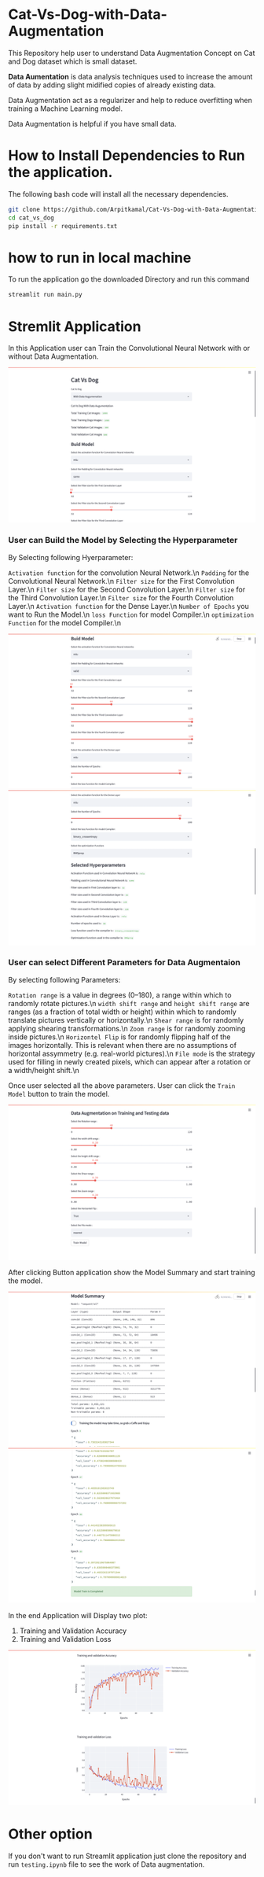 # Cat-Vs-Dog-with-Data-Augmentation

This Repository help user to understand Data Augmentation Concept on Cat and Dog dataset which is small dataset. 

**Data Aumentation** is data analysis techniques used to increase the amount of data by adding slight midified copies of already existing data. 

Data Augmentation act as a regularizer and help to reduce overfitting when training a Machine Learning model.

Data Augmentation is helpful if you have small data.

# How to Install Dependencies to Run the application.

The following bash code will install all the necessary dependencies.

```bash
git clone https://github.com/Arpitkamal/Cat-Vs-Dog-with-Data-Augmentation.git
cd cat_vs_dog
pip install -r requirements.txt
```

# how to run in local machine 

To run the application go the downloaded Directory and run this command

```bash
streamlit run main.py
```

# Stremlit Application

In this Application user can Train the Convolutional Neural Network with or without Data Augmentation.

![Output](screenshots/1.JPG)

### User can Build the Model by Selecting the Hyperparameter

By Selecting following Hyerparameter:

`Activation function` for the convolution Neural Network.\n
`Padding` for the Convolutional Neural Network.\n
`Filter size` for the First Convolution Layer.\n
`Filter size` for the Second Convolution Layer.\n
`Filter size` for the Third Convolution Layer.\n
`Filter size` for the Fourth Convolution Layer.\n
`Activation function` for the Dense Layer.\n
`Number of Epochs` you want to Run the Model.\n
`loss Function` for model Compiler.\n
`optimization Function` for the model Compiler.\n

![Output](screenshots/2.JPG)
![Output](screenshots/3.JPG)

### User can select Different Parameters for Data Augmentaion 

By selecting following Parameters:

`Rotation range` is a value in degrees (0–180), a range within which to randomly rotate pictures.\n
`width shift range` and `height shift range` are ranges (as a fraction of total width or height) within which to randomly translate pictures vertically or horizontally.\n
`Shear range` is for randomly applying shearing transformations.\n
`Zoom range` is for randomly zooming inside pictures.\n
`Horizontel Flip` is for randomly flipping half of the images horizontally. This is relevant when there are no assumptions of horizontal assymmetry (e.g. real-world pictures).\n
`File mode` is the strategy used for filling in newly created pixels, which can appear after a rotation or a width/height shift.\n

Once user selected all the above parameters. 
User can click the `Train Model` button to train the model.

![Output](screenshots/4.JPG)

After clicking Button application show the Model Summary and start training the model.

![Output](screenshots/5.JPG)
![Output](screenshots/6.JPG)

In the end Application will Display two plot:  

1. Training and Validation Accuracy
2. Training and Validation Loss

![Output](screenshots/7.JPG)


# Other option

If you don't want to run Streamlit application just clone the repository and run `testing.ipynb` file to see the work of Data augmentation. 


